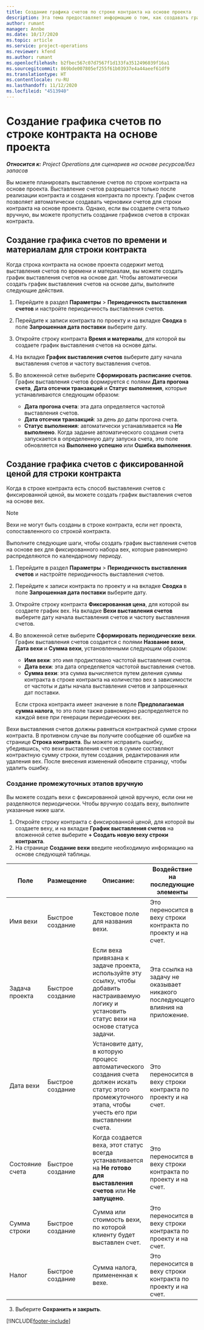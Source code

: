 ```yaml
---
title: Создание графика счетов по строке контракта на основе проекта
description: Эта тема предоставляет информацию о том, как создавать графики выставления счетов и контрольных точек для строк контракта.
author: rumant
manager: Annbe
ms.date: 10/17/2020
ms.topic: article
ms.service: project-operations
ms.reviewer: kfend
ms.author: rumant
ms.openlocfilehash: b2fbec567c07d7567f1d133fa3512496039f16a1
ms.sourcegitcommit: 869bde007805ef255f61b03937e4a44aeef61df9
ms.translationtype: HT
ms.contentlocale: ru-RU
ms.lasthandoff: 11/12/2020
ms.locfileid: "4513940"
---
```

# <a name="create-an-invoice-schedule-on-a-project-based-contract-line"></a>Создание графика счетов по строке контракта на основе проекта 

_**Относится к:** Project Operations для сценариев на основе ресурсов/без запасов_

Вы можете планировать выставление счетов по строке контракта на основе проекта. Выставление счетов разрешается только после реализации контракта и создания контракта по проекту. График счетов позволяет автоматически создавать черновики счетов для строки контракта на основе проекта. Однако, если вы создаете счета только вручную, вы можете пропустить создание графиков счетов в строках контракта.

## <a name="create-a-time-and-material-invoice-schedule-for-a-contract-line"></a>Создание графика счетов по времени и материалам для строки контракта

Когда строка контракта на основе проекта содержит метод выставления счетов по времени и материалам, вы можете создать график выставления счетов на основе дат. Чтобы автоматически создать график выставления счетов на основе даты, выполните следующие действия.

1. Перейдите в раздел **Параметры** > **Периодичность выставления счетов** и настройте периодичность выставления счетов.
2. Перейдите к записи контракта по проекту и на вкладке **Сводка** в поле **Запрошенная дата поставки** выберите дату.
3. Откройте строку контракта **Время и материалы**, для которой вы создаете график выставления счетов на основе даты. 
4. На вкладке **График выставления счетов** выберите дату начала выставления счетов и частоту выставления счетов.
5. Во вложенной сетке выберите **Сформировать расписание счетов**. График выставления счетов формируется с полями **Дата прогона счета**, **Дата отсечки транзакций** и **Статус выполнения**, которые устанавливаются следующим образом:

    - **Дата прогона счета**: эта дата определяется частотой выставления счетов.
    - **Дата отсечки транзакций**: за день до даты прогона счета.
    - **Статус выполнения**: автоматически устанавливается на **Не выполнено**. Когда задание автоматического создания счета запускается в определенную дату запуска счета, это поле обновляется на **Выполнено успешно** или **Ошибка выполнения**.

## <a name="create-a-fixed-price-invoice-schedule-for-a-contract-line"></a>Создание графика счетов с фиксированной ценой для строки контракта

Когда в строке контракта есть способ выставления счетов с фиксированной ценой, вы можете создать график выставления счетов на основе вех. 

> [!NOTE]
> Вехи не могут быть созданы в строке контракта, если нет проекта, сопоставленного со строкой контракта.

Выполните следующие шаги, чтобы создать график выставления счетов на основе вех для фиксированного набора вех, которые равномерно распределяются по календарному периоду.

1. Перейдите в раздел **Параметры** > **Периодичность выставления счетов** и настройте периодичность выставления счетов.
2. Перейдите к записи контракта по проекту и на вкладке **Сводка** в поле **Запрошенная дата поставки** выберите дату.
3. Откройте строку контракта **Фиксированная цена**, для которой вы создаете график вех. На вкладке **Вехи выставления счетов** выберите дату начала выставления счетов и частоту выставления счетов. 
4. Во вложенной сетке выберите **Сформировать периодические вехи**. График выставления счетов создается с полями **Название вехи**, **Дата вехи** и **Сумма вехи**, установленными следующим образом:

    - **Имя вехи**: это имя продиктовано частотой выставления счетов.
    - **Дата вехи**: эта дата определяется частотой выставления счетов.
    - **Сумма вехи**: эта сумма вычисляется путем деления суммы контракта в строке контракта на количество вех в зависимости от частоты и даты начала выставления счетов и запрошенных дат поставки.

    Если строка контракта имеет значение в поле **Предполагаемая сумма налога**, то это поле также равномерно распределяется по каждой вехе при генерации периодических вех.

Вехи выставления счетов должны равняться контрактной сумме строки контракта. В противном случае вы получите сообщение об ошибке на странице **Строка контракта**. Вы можете исправить ошибку, убедившись, что вехи выставления счетов в сумме составляют контрактную сумму строки, путем создания, редактирования или удаления вех. После внесения изменений обновите страницу, чтобы удалить ошибку.

### <a name="manually-create-milestones"></a>Создание промежуточных этапов вручную

Вы можете создать вехи с фиксированной ценой вручную, если они не разделяются периодически. Чтобы вручную создать веху, выполните указанные ниже шаги.

1. Откройте строку контракта с фиксированной ценой, для которой вы создаете веху, и на вкладке **График выставления счетов** на вложенной сетке выберите **+ Создать новую веху строки контракта**. 
2. На странице **Создание вехи** введите необходимую информацию на основе следующей таблицы.

| Поле | Размещение | Описание: | Воздействие на последующие элементы |
| --- | --- | --- | --- |
| Имя вехи | Быстрое создание | Текстовое поле для названия вехи. | Это переносится в веху строки контракта по проекту и на счет. |
| Задача проекта | Быстрое создание | Если веха привязана к задаче проекта, используйте эту ссылку, чтобы добавить настраиваемую логику и установить статус вехи на основе статуса задачи. | Эта ссылка на задачу не оказывает никакого последующего влияния на приложение. |
| Дата вехи | Быстрое создание | Установите дату, в которую процесс автоматического создания счета должен искать статус этого промежуточного этапа, чтобы учесть его при выставлении счета. | Это переносится в веху строки контракта по проекту и на счет. |
| Состояние счета | Быстрое создание | Когда создается веха, этот статус всегда устанавливается на **Не готово для выставления счетов** или **Не запущено**. | Это переносится в веху строки контракта по проекту и на счет. |
| Сумма строки | Быстрое создание | Сумма или стоимость вехи, по которой клиенту будет выставлен счет. | Это переносится в веху строки контракта по проекту и на счет. |
| Налог | Быстрое создание | Сумма налога, примененная к вехе. | Это переносится в веху строки контракта по проекту и на счет. |

3. Выберите **Сохранить и закрыть**.


[!INCLUDE[footer-include](../includes/footer-banner.md)]